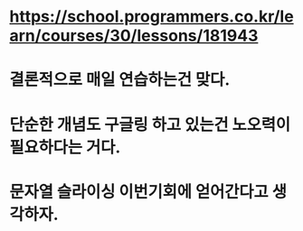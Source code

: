 # https://school.programmers.co.kr/learn/courses/30/lessons/181943
# 결론적으로 매일 연습하는건 맞다.
# 단순한 개념도 구글링 하고 있는건 노오력이 필요하다는 거다.
# 문자열 슬라이싱 이번기회에 얻어간다고 생각하자. 